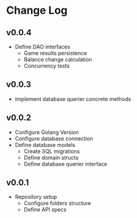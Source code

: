 # Change Log

## v0.0.4

- Define DAO interfaces
  - Game results persistence
  - Balance change calculation
  - Concurrency tests
  
## v0.0.3

- Implement database querier concrete methods

## v0.0.2

- Configure Golang Version
- Configure database connection
- Define database models
  - Create SQL migrations
  - Define domain structs
  - Define database querier interface
  
## v0.0.1

- Repository setup
  - Configure folders structure
  - Define API specs
